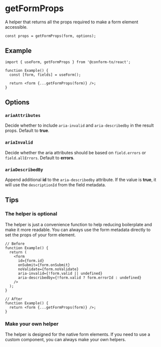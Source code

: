 # getFormProps

A helper that returns all the props required to make a form element accessible.

```tsx
const props = getFormProps(form, options);
```

## Example

```tsx
import { useForm, getFormProps } from '@conform-to/react';

function Example() {
  const [form, fields] = useForm();

  return <form {...getFormProps(form)} />;
}
```

## Options

### `ariaAttributes`

Decide whether to include `aria-invalid` and `aria-describedby` in the result props. Default to **true**.

### `ariaInvalid`

Decide whether the aria attributes should be based on `field.errors` or `field.allErrors`. Default to **errors**.

### `ariaDescribedBy`

Append additional **id** to the `aria-describedby` attribute. If the value is **true**, it will use the `descriptionId` from the field metadata.

## Tips

### The helper is optional

The helper is just a convenience function to help reducing boilerplate and make it more readable. You can always use the form metadata directly to set the props of your form element.

```tsx
// Before
function Example() {
  return (
    <form
      id={form.id}
      onSubmit={form.onSubmit}
      noValidate={form.noValidate}
      aria-invalid={!form.valid || undefined}
      aria-describedby={!form.valid ? form.errorId : undefined}
    />
  );
}

// After
function Example() {
  return <form {...getFormProps(form)} />;
}
```

### Make your own helper

The helper is designed for the native form elements. If you need to use a custom component, you can always make your own helpers.
